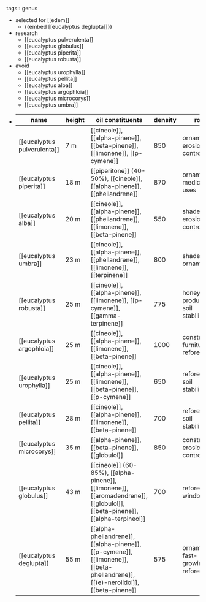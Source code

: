 tags:: genus

- selected for [[edem]]
	- {{embed [[eucalyptus deglupta]]}}
- research
	- [[eucalyptus pulverulenta]]
	- [[eucalyptus globulus]]
	- [[eucalyptus piperita]]
	- [[eucalyptus robusta]]
- avoid
	- [[eucalyptus urophylla]]
	- [[eucalyptus pellita]]
	- [[eucalyptus alba]]
	- [[eucalyptus argophloia]]
	- [[eucalyptus microcorys]]
	- [[eucalyptus umbra]]
- | name                    | height | oil constituents                                                                                     | density | roles                                    | scent                                   |
  |-------------------------|--------|------------------------------------------------------------------------------------------------------|---------|------------------------------------------|-----------------------------------------|
  | [[eucalyptus pulverulenta]] | 7 m   | [[cineole]], [[alpha-pinene]], [[beta-pinene]], [[limonene]], [[p-cymene]]                            | 850     | ornamental, erosion control              | aromatic, slightly medicinal            |
  | [[eucalyptus piperita]] | 18 m   | [[piperitone]] (40-50%), [[cineole]], [[alpha-pinene]], [[phellandrene]]                              | 870     | ornamental, medicinal uses               | strong peppermint-like, refreshing      |
  | [[eucalyptus alba]]     | 20 m   | [[cineole]], [[alpha-pinene]], [[phellandrene]], [[limonene]], [[beta-pinene]]                        | 550     | shade tree, erosion control              | fresh, aromatic                         |
  | [[eucalyptus umbra]]    | 23 m   | [[cineole]], [[alpha-pinene]], [[phellandrene]], [[limonene]], [[terpinene]]                          | 800     | shade tree, ornamental                   | aromatic, slightly medicinal            |
  | [[eucalyptus robusta]]  | 25 m   | [[cineole]], [[alpha-pinene]], [[limonene]], [[p-cymene]], [[gamma-terpinene]]                         | 775     | honey production, soil stabilization     | aromatic, slightly medicinal            |
  | [[eucalyptus argophloia]] | 25 m   | [[cineole]], [[alpha-pinene]], [[limonene]], [[beta-pinene]]                                          | 1000    | construction, furniture, reforestation   | fresh, aromatic                         |
  | [[eucalyptus urophylla]] | 25 m   | [[cineole]], [[alpha-pinene]], [[limonene]], [[beta-pinene]], [[p-cymene]]                            | 650     | reforestation, soil stabilization        | fresh, aromatic                         |
  | [[eucalyptus pellita]]  | 28 m   | [[cineole]], [[alpha-pinene]], [[limonene]], [[beta-pinene]]                                          | 700     | reforestation, soil stabilization        | aromatic, slightly medicinal            |
  | [[eucalyptus microcorys]] | 35 m   | [[alpha-pinene]], [[beta-pinene]], [[globulol]]                                                       | 850     | construction, erosion control            | mild, slightly sweet                    |
  | [[eucalyptus globulus]] | 43 m   | [[cineole]] (60-85%), [[alpha-pinene]], [[limonene]], [[aromadendrene]], [[globulol]], [[beta-pinene]], [[alpha-terpineol]] | 700     | reforestation, windbreaks                | strong, medicinal, menthol-like         |
  | [[eucalyptus deglupta]] | 55 m   | [[alpha-phellandrene]], [[alpha-pinene]], [[p-cymene]], [[limonene]], [[beta-phellandrene]], [[(e)-nerolidol]], [[beta-pinene]]  | 575     | ornamental, fast-growing, reforestation | aromatic, complex                       |